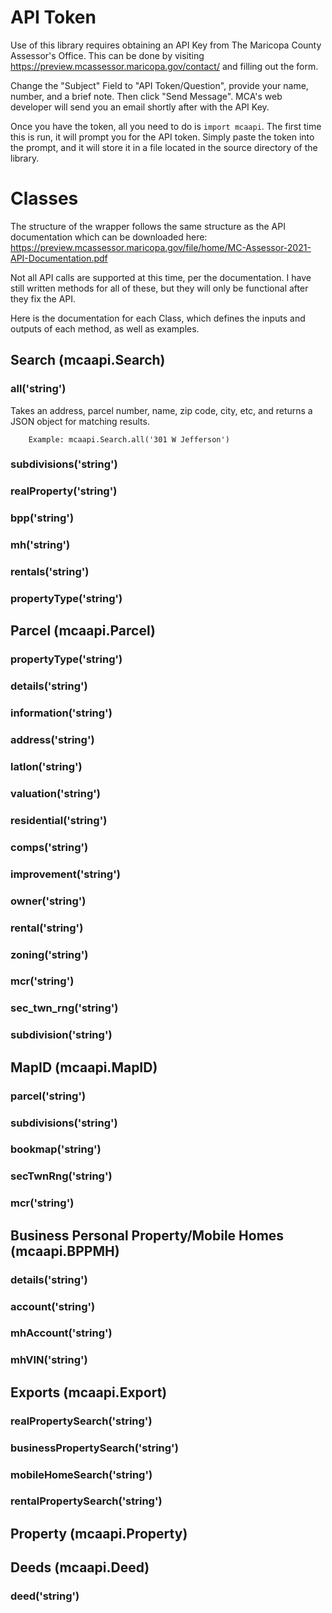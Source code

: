 # API Token

Use of this library requires obtaining an API Key from
The Maricopa County Assessor's Office. This can be done by
visiting https://preview.mcassessor.maricopa.gov/contact/
and filling out the form.

Change the "Subject" Field to "API Token/Question",
provide your name, number, and a brief note. Then click
"Send Message". MCA's web developer will send you an email
shortly after with the API Key.

Once you have the token, all you need to do is `import mcaapi`. The first time
this is run, it will prompt you for the API token. Simply paste the token into
the prompt, and it will store it in a file located in the source directory of
the library.

# Classes

The structure of the wrapper follows the same structure as the API documentation
which can be downloaded here: https://preview.mcassessor.maricopa.gov/file/home/MC-Assessor-2021-API-Documentation.pdf

Not all API calls are supported at this time, per the documentation. I have still
written methods for all of these, but they will only be functional after they fix
the API.

Here is the documentation for each Class, which defines the inputs and outputs of each method, as well as examples.

## Search (mcaapi.Search)

### all('string')

Takes an address, parcel number, name, zip code, city, etc, and returns a JSON object for matching results.

        Example: mcaapi.Search.all('301 W Jefferson')

### subdivisions('string')    

### realProperty('string')

### bpp('string')

### mh('string')

### rentals('string')

### propertyType('string')

## Parcel (mcaapi.Parcel)

### propertyType('string')

### details('string')

### information('string')

### address('string')

### latlon('string')

### valuation('string')

### residential('string')

### comps('string')

### improvement('string')

### owner('string')

### rental('string')

### zoning('string')

### mcr('string')

### sec_twn_rng('string')

### subdivision('string')

## MapID (mcaapi.MapID)

### parcel('string')

### subdivisions('string')

### bookmap('string')

### secTwnRng('string')

### mcr('string')

## Business Personal Property/Mobile Homes (mcaapi.BPPMH)

### details('string')

### account('string')

### mhAccount('string')

### mhVIN('string')

## Exports (mcaapi.Export)

### realPropertySearch('string')

### businessPropertySearch('string')

### mobileHomeSearch('string')

### rentalPropertySearch('string')

## Property (mcaapi.Property)

## Deeds (mcaapi.Deed)

### deed('string')
